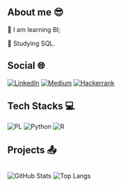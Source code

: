 
## About me 😎

🧠 I am learning BI;

🌱 Studying SQL.

## Social 🌐 
[![LinkedIn](https://img.shields.io/badge/LinkedIn-0077B5?style=for-the-badge&logo=linkedin&logoColor=white)](https://www.linkedin.com/in/vitor-hugo-paixao/)
[![Medium](https://img.shields.io/badge/-Medium-%23000000?style=for-the-badge&logo=medium&logoColor=white)](https://medium.com/@vitorhugopaixao)
[![Hackerrank](https://img.shields.io/badge/-Hackerrank-2EC866?style=for-the-badge&logo=HackerRank&logoColor=white)](https://hackerrank.com/profile/vitorhugopaixao)

## Tech Stacks 💻
![PL](https://img.shields.io/badge/PL%2FSQL-FFFFFF?style=for-the-badge&logo=oracle&logoColor=FF0000&labelColor=FFFFFF&color=FF0000) ![Python](https://img.shields.io/badge/python-3670A0?style=for-the-badge&logo=python&logoColor=ffdd54) ![R](https://img.shields.io/badge/R-276DC3?style=for-the-badge&logo=r&logoColor=white)          
          
## Projects 📤

##
![GitHub Stats](https://github-readme-stats.vercel.app/api?username=vitorhugopaixao&theme=transparent&bg_color=000&border_color=30A3DC&show_icons=true&icon_color=30A3DC&title_color=E94D5F&text_color=FFF) ![Top Langs](https://github-readme-stats-git-masterrstaa-rickstaa.vercel.app/api/top-langs/?username=vitorhugopaixao&bg_color=000&border_color=30A3DC&title_color=E94D5F&text_color=FFF)

